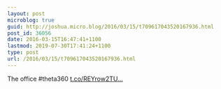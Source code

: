 ```yaml
---
layout: post
microblog: true
guid: http://joshua.micro.blog/2016/03/15/t709617043520167936.html
post_id: 36056
date: 2016-03-15T16:47:41+1100
lastmod: 2019-07-30T17:41:24+1100
type: post
url: /2016/03/15/t709617043520167936.html
---
```

The office #theta360 [t.co/REYrow2TU...](https://t.co/REYrow2TUJ)
